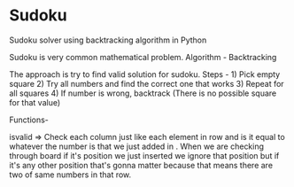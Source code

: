 # Sudoku
 Sudoku solver using backtracking algorithm in Python

Sudoku is very common mathematical problem.
Algorithm - Backtracking

The approach is try to find valid solution for sudoku.
Steps - 1) Pick empty square
        2) Try all numbers and find the correct one that works
        3) Repeat for all squares
        4) If number is wrong, backtrack (There is no possible square for that value)

Functions-

isvalid => Check each column just like each element in row and is it equal to whatever the number is that we just added
            in . When we are checking through board if it's position we just inserted we ignore that position but if it's
            any other position that's gonna matter because that means there are two of same numbers in that row.
